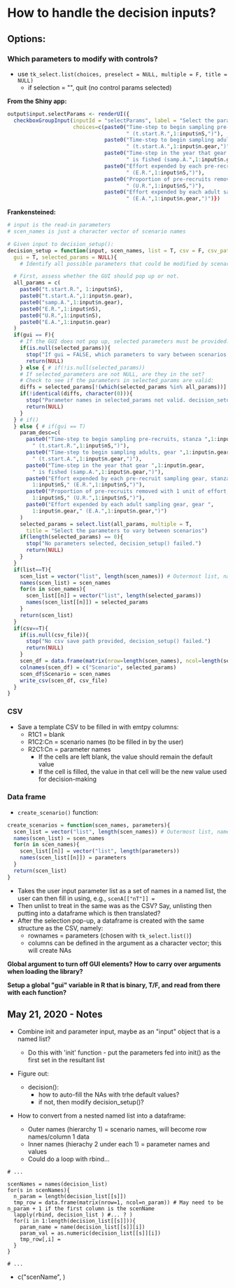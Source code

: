 # How to handle the decision inputs?

## Options:

### Which parameters to modify with controls?

- use `tk_select.list(choices, preselect = NULL, multiple = F, title = NULL)`
  - if selection = "", quit (no control params selected)

**From the Shiny app:**

```r
output$input.selectParams <- renderUI({
  checkboxGroupInput(inputId = "selectParams", label = "Select the parameters to vary between scenarios",
                     choices=c(paste0("Time-step to begin sampling pre-recruits, stanza ",1:input$nS,
                                      " (t.start.R.",1:input$nS,")"),
                               paste0("Time-step to begin sampling adults, gear ",1:input$n.gear,
                                      " (t.start.A.",1:input$n.gear,")"),
                               paste0("Time-step in the year that gear ",1:input$n.gear,
                                      " is fished (samp.A.",1:input$n.gear,")"),
                               paste0("Effort expended by each pre-recruit sampling gear, stanza ",1:input$nS,
                                      " (E.R.",1:input$nS,")"),
                               paste0("Proportion of pre-recruits removed with one unit of effort, stanza ",1:input$nS,
                                      " (U.R.",1:input$nS,")"),
                               paste0("Effort expended by each adult sampling gear, gear ",1:input$n.gear,
                                      " (E.A.",1:input$n.gear,")")})
```

**Frankensteined:**

```r
# input is the read-in parameters
# scen_names is just a character vector of scenario names

# Given input to decision_setup():
decision_setup = function(input, scen_names, list = T, csv = F, csv_path = NULL,
  gui = T, selected_params = NULL){
    # Identify all possible parameters that could be modified by scenarios

  # First, assess whether the GUI should pop up or not.
  all_params = c(
    paste0("t.start.R.", 1:input$nS),
    paste0("t.start.A.",1:input$n.gear),
    paste0("samp.A.",1:input$n.gear),
    paste0("E.R.",1:input$nS),
    paste0("U.R.",1:input$nS),
    paste0("E.A.",1:input$n.gear)
  )
  if(gui == F){
    # If the GUI does not pop up, selected parameters must be provided.
    if(is.null(selected_params)){
      stop("If gui = FALSE, which parameters to vary between scenarios must be provided as a vector of characters, selected_params.")
      return(NULL)
    } else { # if(!is.null(selected_params))
    # If selected_parameters are not NULL, are they in the set?
    # Check to see if the parameters in selected_params are valid:
    diffs = selected_params[!(which(selected_params %in% all_params))]
    if(!identical(diffs, character(0))){
      stop("Parameter names in selected_params not valid. decision_setup() failed.")
      return(NULL)
    }
  } # if()
  } else { # if(gui == T)
    param_desc=c(
      paste0("Time-step to begin sampling pre-recruits, stanza ",1:input$nS,
        " (t.start.R.",1:input$nS,")"),
      paste0("Time-step to begin sampling adults, gear ",1:input$n.gear,
        " (t.start.A.",1:input$n.gear,")"),
      paste0("Time-step in the year that gear ",1:input$n.gear,
        " is fished (samp.A.",1:input$n.gear,")"),
      paste0("Effort expended by each pre-recruit sampling gear, stanza ",
        1:input$nS," (E.R.",1:input$nS,")"),
      paste0("Proportion of pre-recruits removed with 1 unit of effort, stanza ",
        1:input$nS," (U.R.",1:input$nS,")"),
      paste0("Effort expended by each adult sampling gear, gear ",
        1:input$n.gear," (E.A.",1:input$n.gear,")")
    )
    selected_params = select.list(all_params, multiple = T,
      title = "Select the parameters to vary between scenarios")
    if(length(selected_params) == 0){
      stop("No parameters selected, decision_setup() failed.")
      return(NULL)
    }
  }
  if(list==T){
    scen_list = vector("list", length(scen_names)) # Outermost list, named after scenario names
    names(scen_list) = scen_names
    for(n in scen_names){
      scen_list[[n]] = vector("list", length(selected_params))
      names(scen_list[[n]]) = selected_params
    }
    return(scen_list)
  }
  if(csv==T){
    if(is.null(csv_file)){
      stop("No csv save path provided, decision_setup() failed.")
      return(NULL)
    }
    scen_df = data.frame(matrix(nrow=length(scen_names), ncol=length(selected_params)+1))
    colnames(scen_df) = c("Scenario", selected_params)
    scen_df$Scenario = scen_names
    write_csv(scen_df, csv_file)
  }
}

```

### CSV

- Save a template CSV to be filled in with emtpy columns:
  - R1C1 = blank
  - R1C2:Cn = scenario names (to be filled in by the user)
  - R2C1:Cn = parameter names
    - If the cells are left blank, the value should remain the default value
    - If the cell is filled, the value in that cell will be the new value used for decision-making

### Data frame

- `create_scenario()` function:

```r
create_scenarios = function(scen_names, parameters){
  scen_list = vector("list", length(scen_names)) # Outermost list, named after scenario names
  names(scen_list) = scen_names
  for(n in scen_names){
    scen_list[[n]] = vector("list", length(parameters))
    names(scen_list[[n]]) = parameters
  }
  return(scen_list)
}
```


  - Takes the user input parameter list as a set of names in a named list, the user can then fill in using, e.g., `scenA[["nT"]] = `
- Then unlist to treat in the same was as the CSV? Say, unlisting then putting into a dataframe which is then translated?
- After the selection pop-up, a dataframe is created with the same structure as the CSV, namely:
  - rownames = parameters (chosen with `tk_select.list()`)
  - columns can be defined in the argument as a character vector; this will create NAs

**Global argument to turn off GUI elements? How to carry over arguments when loading the library?**

**Setup a global "gui" variable in R that is binary, T/F, and read from there with each function?**


## May 21, 2020 - Notes

- Combine init and parameter input, maybe as an "input" object that is a named list?
  - Do this with 'init' function - put the parameters fed into init() as the first set in the resultant list
- Figure out:
  - decision():
    - how to auto-fill the NAs with trhe default values?
    - if not, then modify decision_setup()?

- How to convert from a nested named list into a dataframe:
  - Outer names (hierarchy 1) = scenario names, will become row names/column 1 data
  - Inner names (hierachy 2 under each 1) = parameter names and values
  - Could do a loop with rbind...

```{r}
# ...

scenNames = names(decision_list)
for(s in scenNames){
  n_param = length(decision_list[[s]])
  tmp_row = data.frame(matrix(nrow=1, ncol=n_param)) # May need to be n_param + 1 if the first column is the scenName
  lapply(rbind, decision_list ) #... ? )
  for(i in 1:length(decision_list[[s]])){
    param_name = name(decision_list[[s]][i])
    param_val = as.numeric(decision_list[[s]][i])
    tmp_row[,i] =
  }
}

# ...
```
  - c("scenName", )
